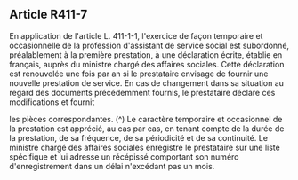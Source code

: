 ## Article R411-7

En application de l'article L. 411-1-1, l'exercice de façon temporaire et occasionnelle de la profession
d'assistant de service social est subordonné, préalablement à la première prestation, à une déclaration écrite,
établie en français, auprès du ministre chargé des affaires sociales. Cette déclaration est renouvelée une fois
par an si le prestataire envisage de fournir une nouvelle prestation de service. En cas de changement dans sa
situation au regard des documents précédemment fournis, le prestataire déclare ces modifications et fournit

les pièces correspondantes. (^)
Le caractère temporaire et occasionnel de la prestation est apprécié, au cas par cas, en tenant compte de la
durée de la prestation, de sa fréquence, de sa périodicité et de sa continuité.
Le ministre chargé des affaires sociales enregistre le prestataire sur une liste spécifique et lui adresse un
récépissé comportant son numéro d'enregistrement dans un délai n'excédant pas un mois.


